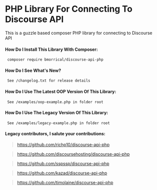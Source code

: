 # PHP Library For Connecting To Discourse API

This is a guzzle based composer PHP library for connecting to Discourse API


#### How Do I Install This Library With Composer:

     composer require bmorrical/discourse-api-php


#### How Do I See What's New?

     See /changelog.txt for release details


#### How Do I Use The Latest OOP Version Of This Library:

     See /examples/oop-example.php in folder root


#### How Do I Use The Legacy Version Of This Library:

     See /examples/legacy-example.php in folder root


#### Legacy contributors, I salute your contributions:

> https://github.com/richp10/discourse-api-php

> https://github.com/discoursehosting/discourse-api-php

> https://github.com/sspssp/discourse-api-php

> https://github.com/kazad/discourse-api-php

> https://github.com/timolaine/discourse-api-php

